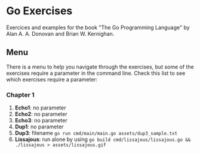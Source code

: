 # Go Exercises

Exercices and examples for the book "The Go Programming Language" by Alan A. A. Donovan and Brian W. Kernighan.

## Menu

There is a menu to help you navigate through the exercises, but some of the exercises require a parameter in the command line.
Check this list to see which exercises require a parameter:

### Chapter 1

1. **Echo1**: no parameter
2. **Echo2**: no parameter
3. **Echo3**: no parameter
4. **Dup1**: no parameter
5. **Dup3**: filename `go run cmd/main/main.go assets/dup3_sample.txt`
6. **Lissajous**: run alone by using `go build cmd/lissajous/lissajous.go && ./lissajous > assets/lissajous.gif`
